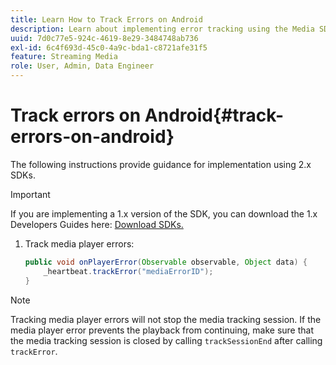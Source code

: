 ```yaml
---
title: Learn How to Track Errors on Android
description: Learn about implementing error tracking using the Media SDK on Android.
uuid: 7d0c77e5-924c-4619-8e29-3484748ab736
exl-id: 6c4f693d-45c0-4a9c-bda1-c8721afe31f5
feature: Streaming Media
role: User, Admin, Data Engineer
---
```

# Track errors on Android{#track-errors-on-android}

The following instructions provide guidance for implementation using 2.x SDKs.

>[!IMPORTANT]
>
>If you are implementing a 1.x version of the SDK, you can download the 1.x Developers Guides here: [Download SDKs.](/help/getting-started/download-sdks.md)

1. Track media player errors:

    ```java
    public void onPlayerError(Observable observable, Object data) {  
        _heartbeat.trackError("mediaErrorID");
    }
    ```

>[!NOTE]
>
>Tracking media player errors will not stop the media tracking session. If the media player error prevents the playback from continuing, make sure that the media tracking session is closed by calling `trackSessionEnd` after calling `trackError`.
